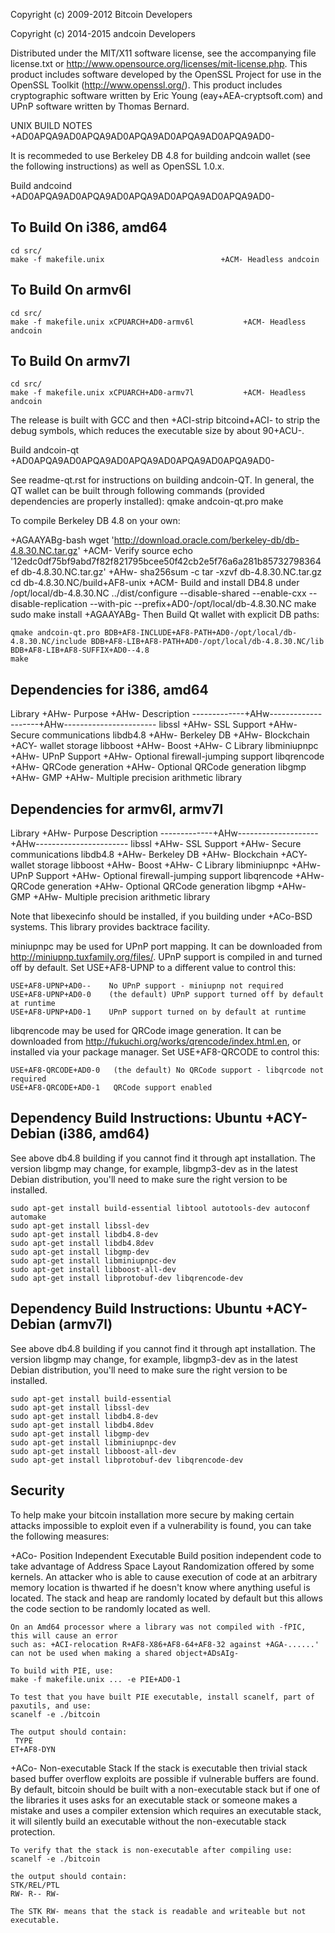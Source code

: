 Copyright (c) 2009-2012 Bitcoin Developers

Copyright (c) 2014-2015 andcoin Developers

Distributed under the MIT/X11 software license, see the accompanying file license.txt or http://www.opensource.org/licenses/mit-license.php. This product includes software developed by the OpenSSL Project for use in the OpenSSL Toolkit (http://www.openssl.org/).  This product includes cryptographic software written by Eric Young (eay+AEA-cryptsoft.com) and UPnP
software written by Thomas Bernard.

UNIX BUILD NOTES
+AD0APQA9AD0APQA9AD0APQA9AD0APQA9AD0APQA9AD0-

It is recommeded to use Berkeley DB 4.8 for building andcoin wallet (see the following instructions) as well as OpenSSL 1.0.x. 

Build andcoind
+AD0APQA9AD0APQA9AD0APQA9AD0APQA9AD0APQA9AD0-

To Build On i386, amd64
--------
	cd src/
	make -f makefile.unix                          +ACM- Headless andcoin

To Build On armv6l
--------
	cd src/
	make -f makefile.unix xCPUARCH+AD0-armv6l           +ACM- Headless andcoin

To Build On armv7l
--------
	cd src/
	make -f makefile.unix xCPUARCH+AD0-armv7l           +ACM- Headless andcoin

The release is built with GCC and then +ACI-strip bitcoind+ACI- to strip the debug symbols, which reduces the executable size by about 90+ACU-.

Build andcoin-qt
+AD0APQA9AD0APQA9AD0APQA9AD0APQA9AD0APQA9AD0-

See readme-qt.rst for instructions on building andcoin-QT. In general, the QT wallet can be built through following commands (provided dependencies are properly installed):
	qmake andcoin-qt.pro
	make

To compile Berkeley DB 4.8 on your own:

+AGAAYABg-bash
wget 'http://download.oracle.com/berkeley-db/db-4.8.30.NC.tar.gz'
+ACM- Verify source
echo '12edc0df75bf9abd7f82f821795bcee50f42cb2e5f76a6a281b85732798364ef  db-4.8.30.NC.tar.gz' +AHw- sha256sum -c
tar -xzvf db-4.8.30.NC.tar.gz
cd db-4.8.30.NC/build+AF8-unix
+ACM- Build and install DB4.8 under /opt/local/db-4.8.30.NC
../dist/configure --disable-shared --enable-cxx --disable-replication --with-pic --prefix+AD0-/opt/local/db-4.8.30.NC
make
sudo make install
+AGAAYABg-
Then Build Qt wallet with explicit DB paths:

	qmake andcoin-qt.pro BDB+AF8-INCLUDE+AF8-PATH+AD0-/opt/local/db-4.8.30.NC/include BDB+AF8-LIB+AF8-PATH+AD0-/opt/local/db-4.8.30.NC/lib BDB+AF8-LIB+AF8-SUFFIX+AD0--4.8
	make


Dependencies for i386, amd64
------------

 Library      +AHw- Purpose           +AHw- Description
 -------------+AHw--------------------+AHw-----------------------
 libssl       +AHw- SSL Support       +AHw- Secure communications
 libdb4.8     +AHw- Berkeley DB       +AHw- Blockchain +ACY- wallet storage
 libboost     +AHw- Boost             +AHw- C Library
 libminiupnpc +AHw- UPnP Support      +AHw- Optional firewall-jumping support
 libqrencode  +AHw- QRCode generation +AHw- Optional QRCode generation
 libgmp       +AHw- GMP               +AHw- Multiple precision arithmetic library

Dependencies for armv6l, armv7l
------------

 Library      +AHw- Purpose           Description
 -------------+AHw--------------------+AHw-----------------------
 libssl       +AHw- SSL Support       +AHw- Secure communications
 libdb4.8     +AHw- Berkeley DB       +AHw- Blockchain +ACY- wallet storage
 libboost     +AHw- Boost             +AHw- C Library
 libminiupnpc +AHw- UPnP Support      +AHw- Optional firewall-jumping support
 libqrencode  +AHw- QRCode generation +AHw- Optional QRCode generation
 libgmp       +AHw- GMP               +AHw- Multiple precision arithmetic library

Note that libexecinfo should be installed, if you building under +ACo-BSD systems. 
This library provides backtrace facility.

miniupnpc may be used for UPnP port mapping.  It can be downloaded from
http://miniupnp.tuxfamily.org/files/.  UPnP support is compiled in and
turned off by default.  Set USE+AF8-UPNP to a different value to control this:

	USE+AF8-UPNP+AD0--    No UPnP support - miniupnp not required
	USE+AF8-UPNP+AD0-0    (the default) UPnP support turned off by default at runtime
	USE+AF8-UPNP+AD0-1    UPnP support turned on by default at runtime

libqrencode may be used for QRCode image generation. It can be downloaded
from http://fukuchi.org/works/qrencode/index.html.en, or installed via
your package manager. Set USE+AF8-QRCODE to control this:

	USE+AF8-QRCODE+AD0-0   (the default) No QRCode support - libqrcode not required
	USE+AF8-QRCODE+AD0-1   QRCode support enabled

Dependency Build Instructions: Ubuntu +ACY- Debian (i386, amd64)
----------------------------------------------
See above db4.8 building if you cannot find it through apt installation. The version libgmp may change, for example, libgmp3-dev as in the latest Debian distribution, you'll need to make sure the right version to be installed. 

	sudo apt-get install build-essential libtool autotools-dev autoconf automake
	sudo apt-get install libssl-dev
	sudo apt-get install libdb4.8-dev
	sudo apt-get install libdb4.8dev
	sudo apt-get install libgmp-dev
	sudo apt-get install libminiupnpc-dev
	sudo apt-get install libboost-all-dev
	sudo apt-get install libprotobuf-dev libqrencode-dev

Dependency Build Instructions: Ubuntu +ACY- Debian (armv7l)
----------------------------------------------
See above db4.8 building if you cannot find it through apt installation. The version libgmp may change, for example, libgmp3-dev as in the latest Debian distribution, you'll need to make sure the right version to be installed. 

	sudo apt-get install build-essential
	sudo apt-get install libssl-dev
	sudo apt-get install libdb4.8-dev
	sudo apt-get install libdb4.8dev
	sudo apt-get install libgmp-dev
	sudo apt-get install libminiupnpc-dev
	sudo apt-get install libboost-all-dev
	sudo apt-get install libprotobuf-dev libqrencode-dev

Security
--------
To help make your bitcoin installation more secure by making certain attacks impossible to
exploit even if a vulnerability is found, you can take the following measures:

+ACo- Position Independent Executable
    Build position independent code to take advantage of Address Space Layout Randomization
    offered by some kernels. An attacker who is able to cause execution of code at an arbitrary
    memory location is thwarted if he doesn't know where anything useful is located.
    The stack and heap are randomly located by default but this allows the code section to be
    randomly located as well.

    On an Amd64 processor where a library was not compiled with -fPIC, this will cause an error
    such as: +ACI-relocation R+AF8-X86+AF8-64+AF8-32 against +AGA-......' can not be used when making a shared object+ADsAIg-

    To build with PIE, use:
    make -f makefile.unix ... -e PIE+AD0-1

    To test that you have built PIE executable, install scanelf, part of paxutils, and use:
    scanelf -e ./bitcoin

    The output should contain:
     TYPE
    ET+AF8-DYN

+ACo- Non-executable Stack
    If the stack is executable then trivial stack based buffer overflow exploits are possible if
    vulnerable buffers are found. By default, bitcoin should be built with a non-executable stack
    but if one of the libraries it uses asks for an executable stack or someone makes a mistake
    and uses a compiler extension which requires an executable stack, it will silently build an
    executable without the non-executable stack protection.

    To verify that the stack is non-executable after compiling use:
    scanelf -e ./bitcoin

    the output should contain:
    STK/REL/PTL
    RW- R-- RW-

    The STK RW- means that the stack is readable and writeable but not executable.
